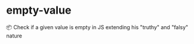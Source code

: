 # empty-value
:package: Check if a given value is empty in JS extending his "truthy" and "falsy" nature
